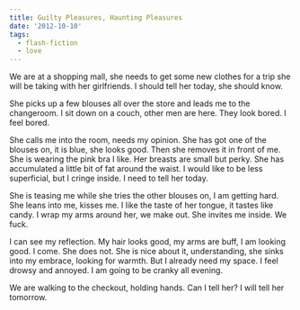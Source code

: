 ```yaml
---
title: Guilty Pleasures, Haunting Pleasures
date: '2012-10-10'
tags:
  - flash-fiction
  - love
---
```


We are at a shopping mall, she needs to get some new clothes for a trip she will
be taking with her girlfriends. I should tell her today, she should know.

<!-- truncate -->

She picks up a few blouses all over the store and leads me to the changeroom. I
sit down on a couch, other men are here. They look bored. I feel bored.

She calls me into the room, needs my opinion. She has got one of the blouses on,
it is blue, she looks good. Then she removes it in front of me. She is wearing
the pink bra I like. Her breasts are small but perky. She has accumulated a
little bit of fat around the waist. I would like to be less superficial, but I
cringe inside. I need to tell her today.

She is teasing me while she tries the other blouses on, I am getting hard. She
leans into me, kisses me. I like the taste of her tongue, it tastes like candy.
I wrap my arms around her, we make out. She invites me inside. We fuck.

I can see my reflection. My hair looks good, my arms are buff, I am looking
good. I come. She does not. She is nice about it, understanding, she sinks into
my embrace, looking for warmth. But I already need my space. I feel drowsy and
annoyed. I am going to be cranky all evening.

We are walking to the checkout, holding hands. Can I tell her? I will tell her
tomorrow.
